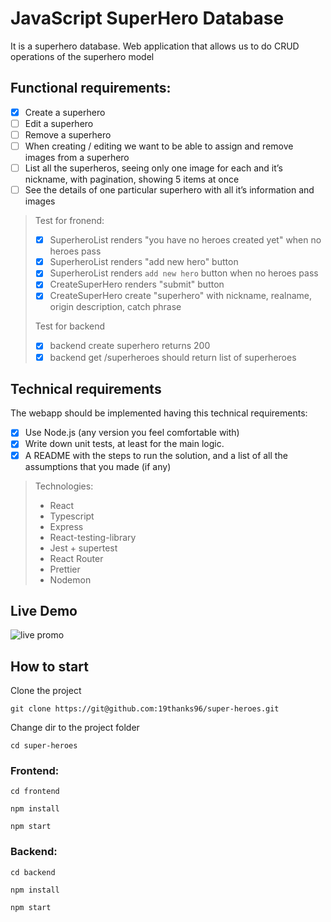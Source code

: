 # JavaScript SuperHero Database
It is a superhero database. Web application that allows us to
do CRUD operations of the superhero model

## Functional requirements:

- [x] Create a superhero
- [ ] Edit a superhero
- [ ] Remove a superhero
- [ ] When creating / editing we want to be able to assign and remove images from
a superhero
- [ ] List all the superheros, seeing only one image for each and it’s nickname,
with pagination, showing 5 items at once
- [ ] See the details of one particular superhero with all it’s information and images
> Test for fronend: 
> - [x] SuperheroList renders  "you have no heroes created yet" when no heroes pass
> - [x] SuperheroList renders  "add new hero" button
> - [x] SuperheroList renders `add new hero` button when no heroes pass
> - [x] CreateSuperHero renders  "submit" button
> - [x] CreateSuperHero create "superhero" with nickname, realname, origin description, catch phrase
>
> Test for backend
> - [x] backend create superhero returns 200
> - [x] backend get /superheroes should return list of superheroes
## Technical requirements
The webapp should be implemented having this technical requirements:
- [x] Use Node.js (any version you feel comfortable with)
- [x] Write down unit tests, at least for the main logic.
- [x] A README with the steps to run the solution, and a list of all the assumptions that
you made (if any)
> Technologies:
> - React
> - Typescript
> - Express
> - React-testing-library
> - Jest + supertest
> - React Router
> - Prettier
> - Nodemon

## Live Demo

![live promo](/promo.gif)

## How to start

Clone the project
```
git clone https://git@github.com:19thanks96/super-heroes.git
```

Change dir to the project folder
```
cd super-heroes
```

### Frontend:
```
cd frontend

npm install

npm start
```
### Backend:
```
cd backend

npm install

npm start
```
